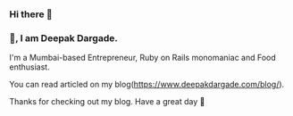 ### Hi there 👋

<!--
**deepakdargade/deepakdargade** is a ✨ _special_ ✨ repository because its `README.md` (this file) appears on your GitHub profile.

Here are some ideas to get you started:

- 🔭 I’m currently working on ...
- 🌱 I’m currently learning ...
- 👯 I’m looking to collaborate on ...
- 🤔 I’m looking for help with ...
- 💬 Ask me about ...
- 📫 How to reach me: ...
- 😄 Pronouns: ...
- ⚡ Fun fact: ...
-->


### 👋, I am Deepak Dargade.

I'm a Mumbai-based Entrepreneur, Ruby on Rails monomaniac and Food enthusiast.

You can read articled on my blog(https://www.deepakdargade.com/blog/).

Thanks for checking out my blog. Have a great day 🤗
